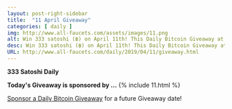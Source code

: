 ```yaml
---
layout: post-right-sidebar
title:  "11 April Giveaway"
categories: [ daily ]
img: http://www.all-faucets.com/assets/images/11.png
alt: Win 333 satoshi (฿) on April 11th! This Daily Bitcoin Giveaway at www.all-faucets.com is sponsored by freebitcoin.
desc: Win 333 satoshi (฿) on April 11th! This Daily Bitcoin Giveaway at www.all-faucets.com is sponsored by freebitcoin.
URL: http://www.all-faucets.com/daily/2019/04/11/giveaway.html
---
```

**333 Satoshi Daily**

<b>Today's Giveaway is sponsored by ...</b>
{% include  11.html %}

<a href="http://www.all-faucets.com/daily/2019/03/29/giveaway-sponsorship.html">Sponsor a Daily Bitcoin Giveaway</a> for a future Giveaway date!
